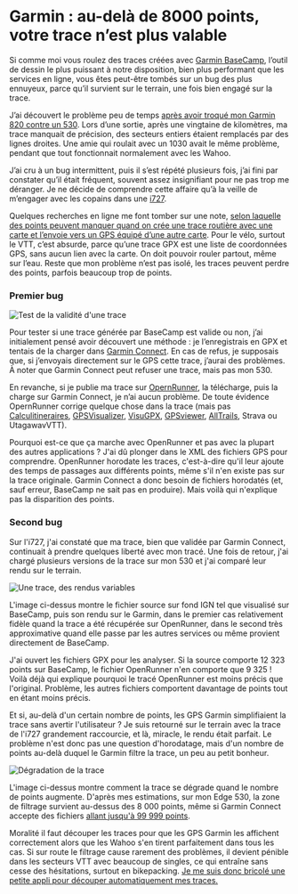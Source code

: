 # Garmin : au-delà de 8000 points, votre trace n&#8217;est plus valable

Si comme moi vous roulez des traces créées avec [Garmin BaseCamp](https://www.garmin.com/fr-FR/software/basecamp/), l’outil de dessin le plus puissant à notre disposition, bien plus performant que les services en ligne, vous êtes peut-être tombés sur un bug des plus ennuyeux, parce qu’il survient sur le terrain, une fois bien engagé sur la trace.<span id="more-60396"></span>

J’ai découvert le problème peu de temps [après avoir troqué mon Garmin 820 contre un 530](https://tcrouzet.com/2020/10/16/pourquoi-jai-rachete-gps-garmin/?swcfpc=1). Lors d’une sortie, après une vingtaine de kilomètres, ma trace manquait de précision, des secteurs entiers étaient remplacés par des lignes droites. Une amie qui roulait avec un 1030 avait le même problème, pendant que tout fonctionnait normalement avec les Wahoo.

J’ai cru à un bug intermittent, puis il s’est répété plusieurs fois, j’ai fini par constater qu’il était fréquent, souvent assez insignifiant pour ne pas trop me déranger. Je ne décide de comprendre cette affaire qu’à la veille de m’engager avec les copains dans une [i727](https://tcrouzet.com/i727).

Quelques recherches en ligne me font tomber sur une note, [selon laquelle des points peuvent manquer quand on crée une trace routière avec une carte et l’envoie vers un GPS équipé d’une autre carte](https://support.garmin.com/en-US/?faq=ZWxU2CxR7d4U7adcx1RDJ8). Pour le vélo, surtout le VTT, c’est absurde, parce qu’une trace GPX est une liste de coordonnées GPS, sans aucun lien avec la carte. On doit pouvoir rouler partout, même sur l’eau. Reste que mon problème n’est pas isolé, les traces peuvent perdre des points, parfois beaucoup trop de points.

### Premier bug

![Test de la validité d'une trace](https://tcrouzet.comhttps://tcrouzet.com/images_tc/2021/10/gbug-1.png)

Pour tester si une trace générée par BaseCamp est valide ou non, j’ai initialement pensé avoir découvert une méthode : je l’enregistrais en GPX et tentais de la charger dans [Garmin Connect](https://connect.garmin.com/modern/import-data). En cas de refus, je supposais que, si j’envoyais directement sur le GPS cette trace, j’aurai des problèmes. À noter que Garmin Connect peut refuser une trace, mais pas mon 530.

En revanche, si je publie ma trace sur [OpernRunner](https://www.openrunner.com/), la télécharge, puis la charge sur Garmin Connect, je n’ai aucun problème. De toute évidence OpernRunner corrige quelque chose dans la trace (mais pas [Calculitineraires](https://www.calculitineraires.fr/), [GPSVisualizer](https://www.gpsvisualizer.com/convert_input), [VisuGPX](https://www.visugpx.com/), [GPSviewer](https://fr-fr.gps-viewer.com/), [AllTrails](https://www.alltrails.com/fr/converter/), Strava ou UtagawavVTT).

Pourquoi est-ce que ça marche avec OpenRunner et pas avec la plupart des autres applications ? J'ai dû plonger dans le XML des fichiers GPS pour comprendre. OpenRunner horodate les traces, c'est-à-dire qu'il leur ajoute des temps de passages aux différents points, même s'il n'en existe pas sur la trace originale. Garmin Connect a donc besoin de fichiers horodatés (et, sauf erreur, BaseCamp ne sait pas en produire). Mais voilà qui n'explique pas la disparition des points.

### Second bug

Sur l'i727, j'ai constaté que ma trace, bien que validée par Garmin Connect, continuait à prendre quelques liberté avec mon tracé. Une fois de retour, j'ai chargé plusieurs versions de la trace sur mon 530 et j'ai comparé leur rendu sur le terrain.

![Une trace, des rendus variables](https://tcrouzet.comhttps://tcrouzet.com/images_tc/2021/10/tracesbug.jpg)

L'image ci-dessus montre le fichier source sur fond IGN tel que visualisé sur BaseCamp, puis son rendu sur le Garmin, dans le premier cas relativement fidèle quand la trace a été récupérée sur OpenRunner, dans le second très approximative quand elle passe par les autres services ou même provient directement de BaseCamp.

J'ai ouvert les fichiers GPX pour les analyser. Si la source comporte 12 323 points sur BaseCamp, le fichier OpenRunner n'en comporte que 9 325 ! Voilà déjà qui explique pourquoi le tracé OpenRunner est moins précis que l'original. Problème, les autres fichiers comportent davantage de points tout en étant moins précis.

Et si, au-delà d'un certain nombre de points, les GPS Garmin simplifiaient la trace sans avertir l'utilisateur ? Je suis retourné sur le terrain avec la trace de l'i727 grandement raccourcie, et là, miracle, le rendu était parfait. Le problème n'est donc pas une question d'horodatage, mais d'un nombre de points au-delà duquel le Garmin filtre la trace, un peu au petit bonheur.

![Dégradation de la trace](https://tcrouzet.comhttps://tcrouzet.com/images_tc/2021/10/points-1.jpg)

L'image ci-dessus montre comment la trace se dégrade quand le nombre de points augmente. D'après mes estimations, sur mon Edge 530, la zone de filtrage survient au-dessus des 8 000 points, même si Garmin Connect accepte des fichiers [allant jusqu'à 99 999 points](https://support.garmin.com/en-US/?faq=EWm0A6dgWu2OTV4bVYXWK6).

Moralité il faut découper les traces pour que les GPS Garmin les affichent correctement alors que les Wahoo s'en tirent parfaitement dans tous les cas. Si sur route le filtrage cause rarement des problèmes, il devient pénible dans les secteurs VTT avec beaucoup de singles, ce qui entraîne sans cesse des hésitations, surtout en bikepacking. [Je me suis donc bricolé une petite appli pour découper automatiquement mes traces.](https://bikepacking.000webhostapp.com/gpx/)